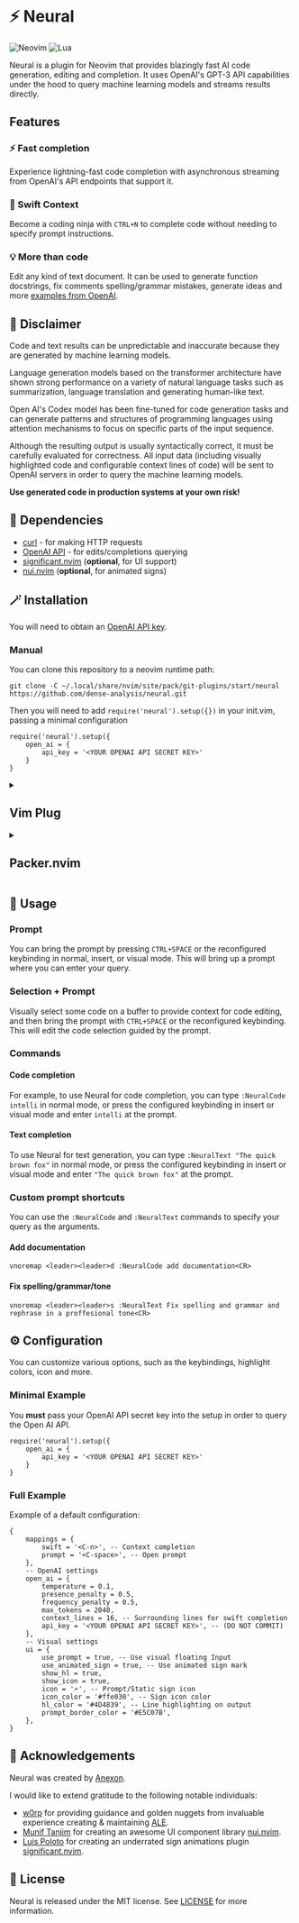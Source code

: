 # ⚡ Neural

![Neovim](https://img.shields.io/badge/NeoVim-%2357A143.svg?&style=for-the-badge&logo=neovim&logoColor=white) ![Lua](https://img.shields.io/badge/lua-%232C2D72.svg?style=for-the-badge&logo=lua&logoColor=white)  

Neural is a plugin for Neovim that provides blazingly fast AI code generation, editing and completion. 
It uses OpenAI's GPT-3 API capabilities under the hood to query machine learning models and streams results directly.

## Features
### ⚡ Fast completion
Experience lightning-fast code completion with asynchronous streaming from OpenAI's API endpoints that support it.

### 🥷 Swift Context
Become a coding ninja with `CTRL+N` to complete code without needing to specify prompt instructions.

### 💡 More than code
Edit any kind of text document. It can be used to generate function docstrings, fix comments spelling/grammar mistakes, generate ideas and more [examples from OpenAI](https://beta.openai.com/examples). 

## 📢 Disclaimer
Code and text results can be unpredictable and inaccurate because they are generated by machine learning models. 

Language generation models based on the transformer architecture have shown strong performance on a variety of natural language tasks such as summarization, language translation and generating human-like text. 

Open AI's Codex model has been fine-tuned for code generation tasks and can generate patterns and structures of programming languages using attention mechanisms to focus on specific parts of the input sequence.

Although the resulting output is usually syntactically correct, it must be carefully evaluated for correctness. All input data (including visually highlighted code and configurable context lines of code) will be sent to OpenAI servers in order to query the machine learning models.  

**Use generated code in production systems at your own risk!**

## 🔌 Dependencies
- [curl](https://curl.se/) - for making HTTP requests
- [OpenAI API](https://beta.openai.com/) - for edits/completions querying
- [significant.nvim](https://github.com/ElPiloto/significant.nvim) (**optional**, for UI support)
- [nui.nvim](https://github.com/MunifTanjim/nui.nvim) (**optional**, for animated signs)

## 🪄 Installation
You will need to obtain an [OpenAI API key](https://beta.openai.com/signup/).

### Manual
You can clone this repository to a neovim runtime path:
```
git clone -C ~/.local/share/nvim/site/pack/git-plugins/start/neural https://github.com/dense-analysis/neural.git
```

Then you will need to add `require('neural').setup({})` in your init.vim, passing a minimal configuration
```vim
require('neural').setup({
    open_ai = {
        api_key = '<YOUR OPENAI API SECRET KEY>'
    }
}
```

<details><summary><h2>Vim Plug</h2></summary>
<p>

To install Neural using [vim-plug](https://github.com/junegunn/vim-plug), add the following to your `init.vim`:

```vim
Plug 'dense-analysis/neural'
    Plug 'muniftanjim/nui.nvim'
    Plug 'elpiloto/significant.nvim'
```
Then run `:PlugInstall` in Neovim to install Neural.

(NOTE: Not tested yet but should work)
</p>
</details>

<details><summary><h2>Packer.nvim</h2></summary>
<p>
You can use [packer.nvim](https://github.com/wbthomason/packer.nvim) with something like:
```
use({
    'dense-analysis/neural',
    config = function()
        require('neural').setup({
            open_ai = {
                api_key = '<YOUR OPENAI API SECRET KEY>'
            }
        })
    end,
    requires = {
        'MunifTanjim/nui.nvim'
        'ElPiloto/significant.nvim'
    }
})
```
(NOTE: Not tested yet but should work)

</p>
</details>

## 🚀 Usage
### Prompt
You can bring the prompt by pressing `CTRL+SPACE` or the reconfigured keybinding in normal, insert, or visual mode. This will bring up a prompt where you can enter your query.

### Selection + Prompt
Visually select some code on a buffer to provide context for code editing, and then bring the prompt with `CTRL+SPACE` or the reconfigured keybinding. This will edit the code selection guided by the prompt.

### Commands
#### Code completion
For example, to use Neural for code completion, you can type `:NeuralCode intelli` in normal mode, or press the configured keybinding in insert or visual mode and enter `intelli` at the prompt.

#### Text completion
To use Neural for text generation, you can type `:NeuralText "The quick brown fox"` in normal mode, or press the configured keybinding in insert or visual mode and enter `"The quick brown fox"` at the prompt.

### Custom prompt shortcuts
You can use the `:NeuralCode` and `:NeuralText` commands to specify your query as the arguments. 

#### Add documentation
```
vnoremap <leader><leader>d :NeuralCode add documentation<CR>
```

#### Fix spelling/grammar/tone
```
vnoremap <leader><leader>s :NeuralText Fix spelling and grammar and rephrase in a proffesional tone<CR>
```

## ⚙️  Configuration
You can customize various options, such as the keybindings, highlight colors, icon and more. 

### Minimal Example
You **must** pass your OpenAI API secret key into the setup in order to query the Open AI API.

```
require('neural').setup({
	open_ai = {
		api_key = '<YOUR OPENAI API SECRET KEY>'
	}
}
```

### Full Example
Example of a default configuration:
```
{
    mappings = {
        swift = '<C-n>', -- Context completion
        prompt = '<C-space>', -- Open prompt
    },
    -- OpenAI settings
    open_ai = {
        temperature = 0.1,
        presence_penalty = 0.5,
        frequency_penalty = 0.5,
        max_tokens = 2048,
        context_lines = 16, -- Surrounding lines for swift completion
        api_key = '<YOUR OPENAI API SECRET KEY>', -- (DO NOT COMMIT)
    },
    -- Visual settings
    ui = {
        use_prompt = true, -- Use visual floating Input
        use_animated_sign = true, -- Use animated sign mark
        show_hl = true,
        show_icon = true,
        icon = '🗲', -- Prompt/Static sign icon
        icon_color = '#ffe030', -- Sign icon color
        hl_color = '#4D4839', -- Line highlighting on output
        prompt_border_color = '#E5C07B',
    },
}
```

## 📜 Acknowledgements
Neural was created by [Anexon](https://github.com/Angelchev).

I would like to extend gratitude to the following notable individuals:

- [w0rp](https://github.com/w0rp) for providing guidance and golden nuggets from invaluable experience creating & maintaining [ALE](https://github.com/dense-analysis/ale).
- [Munif Tanjim](https://github.com/MunifTanjim/) for creating an awesome UI component library [nui.nvim](https://github.com/MunifTanjim/nui.nvim).
- [Luis Poloto](https://github.com/ElPiloto) for creating an underrated sign animations plugin [significant.nvim](https://github.com/ElPiloto/significant.nvim).

## 📙 License
Neural is released under the MIT license. See [LICENSE](https://github.com/dense-analysis/neural/blob/master/LICENSE.md) for more information.
